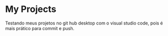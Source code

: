 # My Projects
 Testando meus projetos no git hub desktop com o visual studio code, pois
 é mais prático para commit e push.
